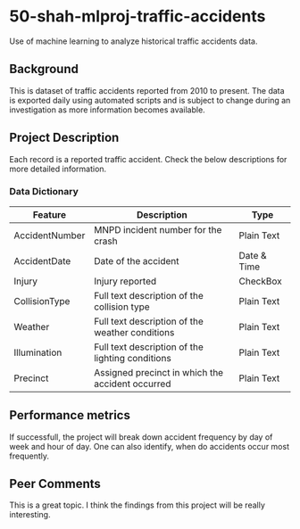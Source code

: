 # 50-shah-mlproj-traffic-accidents
Use of machine learning to analyze historical traffic accidents data.

## Background

This is dataset of traffic accidents reported from 2010 to present. The data is exported daily using automated scripts and is subject to change during an investigation as more information becomes available.

## Project Description

Each record is a reported traffic accident. Check the below descriptions for more detailed information.

### **Data Dictionary**

Feature	|	Description	|	Type
-------------	|	-------------	|	-------------
AccidentNumber	|	MNPD incident number for the crash	|	Plain Text
AccidentDate	|	Date of the accident	|	Date & Time
Injury	|	Injury reported	|	CheckBox
CollisionType	|	Full text description of the collision type	|	Plain Text
Weather	|	Full text description of the weather conditions	|	Plain Text
Illumination	|	Full text description of the lighting conditions	|	Plain Text
Precinct	|	Assigned precinct in which the accident occurred	|	Plain Text

## Performance metrics

If successfull, the project will break down accident frequency by day of week and hour of day. One can also identify, when do accidents occur most frequently.

## Peer Comments

This is a great topic. I think the findings from this project will be really interesting. 
